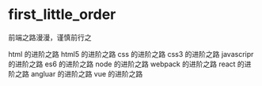 # first_little_order

前端之路漫漫，谨慎前行之

html       的进阶之路
html5      的进阶之路
css        的进阶之路
css3       的进阶之路
javascripr 的进阶之路
es6        的进阶之路
node       的进阶之路
webpack    的进阶之路
react      的进阶之路
angluar    的进阶之路
vue        的进阶之路
